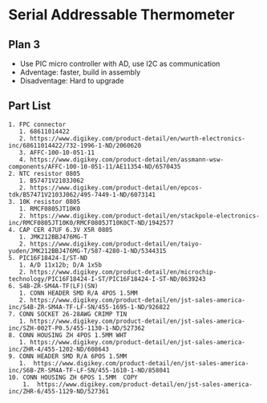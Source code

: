 # Serial Addressable Thermometer
## Plan 3
- Use PIC micro controller with AD, use I2C as communication
- Adventage: faster, build in assembly
- Disadventage: Hard to upgrade
## Part List
    1. FPC connector
       1. 68611014422
       2. https://www.digikey.com/product-detail/en/wurth-electronics-inc/68611014422/732-1996-1-ND/2060620
       3. AFFC-100-10-051-11
       4. https://www.digikey.com/product-detail/en/assmann-wsw-components/AFFC-100-10-051-11/AE11354-ND/6570435
    2. NTC resistor 0805
       1. B57471V2103J062
       2. https://www.digikey.com/product-detail/en/epcos-tdk/B57471V2103J062/495-7449-1-ND/6073141
    3. 10K resistor 0805
       1. RMCF0805JT10K0
       2. https://www.digikey.com/product-detail/en/stackpole-electronics-inc/RMCF0805JT10K0/RMCF0805JT10K0CT-ND/1942577
    4. CAP CER 47UF 6.3V X5R 0805
       1. JMK212BBJ476MG-T
       2. https://www.digikey.com/product-detail/en/taiyo-yuden/JMK212BBJ476MG-T/587-4280-1-ND/5344315
    5. PIC16F18424-I/ST-ND
       1. A/D 11x12b; D/A 1x5b
       2. https://www.digikey.com/product-detail/en/microchip-technology/PIC16F18424-I-ST/PIC16F18424-I-ST-ND/8639243
    6. S4B-ZR-SM4A-TF(LF)(SN)
       1. CONN HEADER SMD R/A 4POS 1.5MM
       2. https://www.digikey.com/product-detail/en/jst-sales-america-inc/S4B-ZR-SM4A-TF-LF-SN/455-1695-1-ND/926822
    7. CONN SOCKET 26-28AWG CRIMP TIN
       1. https://www.digikey.com/product-detail/en/jst-sales-america-inc/SZH-002T-P0.5/455-1130-1-ND/527362
    8. CONN HOUSING ZH 4POS 1.5MM WHT
       1. https://www.digikey.com/product-detail/en/jst-sales-america-inc/ZHR-4/455-1202-ND/608643
    9. CONN HEADER SMD R/A 6POS 1.5MM
       1.  https://www.digikey.com/product-detail/en/jst-sales-america-inc/S6B-ZR-SM4A-TF-LF-SN/455-1610-1-ND/858041
    10. CONN HOUSING ZH 6POS 1.5MM	COPY 
        1.  https://www.digikey.com/product-detail/en/jst-sales-america-inc/ZHR-6/455-1129-ND/527361